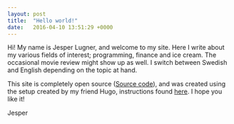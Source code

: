 ```yaml
---
layout: post
title:  "Hello world!"
date:   2016-04-10 13:51:29 +0000
---
```

Hi! My name is Jesper Lugner, and welcome to my site. Here I write about my various fields of interest; programming, finance and ice cream. The occasional movie review might show up as well. I switch between Swedish and English depending on the topic at hand. 

This site is completely open source ([Source code][source]), and was created using the setup created by my friend Hugo, instructions found [here][one-cent-blog]. I hope you like it!

Jesper

[source]: https://github.com/Pungsnigel/one-cent-blog
[one-cent-blog]: https://hugotunius.se/2016/01/10/the-one-cent-blog.html